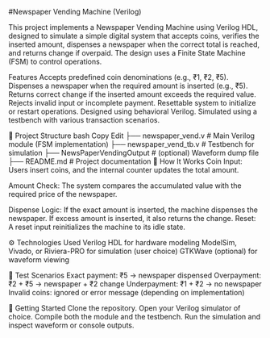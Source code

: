 #Newspaper Vending Machine (Verilog)

This project implements a Newspaper Vending Machine using Verilog HDL, designed to simulate a simple digital system that accepts coins, verifies the inserted amount, dispenses a newspaper when the correct total is reached, and returns change if overpaid. The design uses a Finite State Machine (FSM) to control operations.

Features
Accepts predefined coin denominations (e.g., ₹1, ₹2, ₹5).
Dispenses a newspaper when the required amount is inserted (e.g., ₹5).
Returns correct change if the inserted amount exceeds the required value.
Rejects invalid input or incomplete payment.
Resettable system to initialize or restart operations.
Designed using behavioral Verilog.
Simulated using a testbench with various transaction scenarios.

📁 Project Structure
bash
Copy
Edit
├── newspaper_vend.v        # Main Verilog module (FSM implementation)
├── newspaper_vend_tb.v     # Testbench for simulation
├── NewsPaperVendingOutput             # (optional) Waveform dump file
├── README.md                # Project documentation
🧠 How It Works
Coin Input: Users insert coins, and the internal counter updates the total amount.

Amount Check: The system compares the accumulated value with the required price of the newspaper.

Dispense Logic:
If the exact amount is inserted, the machine dispenses the newspaper.
If excess amount is inserted, it also returns the change.
Reset: A reset input reinitializes the machine to its idle state.

⚙️ Technologies Used
Verilog HDL for hardware modeling
ModelSim, Vivado, or Riviera-PRO for simulation (user choice)
GTKWave (optional) for waveform viewing

🧪 Test Scenarios
Exact payment: ₹5 → newspaper dispensed
Overpayment: ₹2 + ₹5 → newspaper + ₹2 change
Underpayment: ₹1 + ₹2 → no newspaper
Invalid coins: ignored or error message (depending on implementation)

🚀 Getting Started
Clone the repository.
Open your Verilog simulator of choice.
Compile both the module and the testbench.
Run the simulation and inspect waveform or console outputs.
